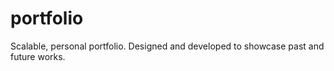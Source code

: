 # portfolio
Scalable, personal portfolio. Designed and developed to showcase past and future works.
